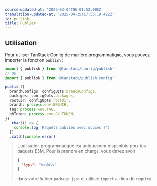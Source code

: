 ```yaml
---
source-updated-at: '2025-03-04T06:01:52.000Z'
translation-updated-at: '2025-04-25T17:55:19.422Z'
id: publish
title: Publier
---
```

## Utilisation

Pour utiliser TanStack Config de manière programmatique, vous pouvez importer la fonction `publish` :

```ts
import { publish } from '@tanstack/config/publish'
// OU
import { publish } from '@tanstack/publish-config'

publish({
  branchConfigs: configOpts.branchConfigs,
  packages: configOpts.packages,
  rootDir: configOpts.rootDir,
  branch: process.env.BRANCH,
  tag: process.env.TAG,
  ghToken: process.env.GH_TOKEN,
})
  .then(() => {
    console.log('Paquets publiés avec succès !')
  })
  .catch(console.error)
```

> L'utilisation programmatique est uniquement disponible pour les paquets ESM. Pour la prendre en charge, vous devez avoir :
>
> ```json
> {
>   "type": "module"
> }
> ```
>
> dans votre fichier `package.json` et utiliser `import` au lieu de `require`.
